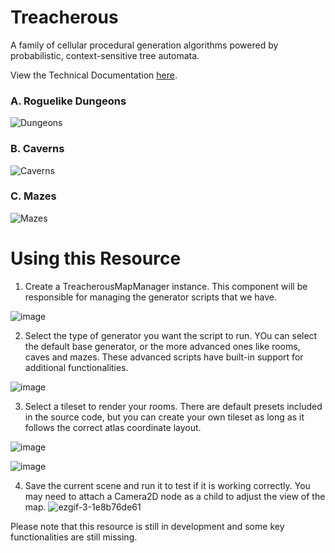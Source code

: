 # Treacherous

A family of cellular procedural generation algorithms powered by probabilistic, context-sensitive tree automata.

View the Technical Documentation [here](https://github.com/TreacherousDev/Treacherous/blob/main/Technical%20Documentation.md).

### A. Roguelike Dungeons
![Dungeons](https://github.com/TreacherousDev/Treacherous/assets/55629534/217a8cbd-9a1d-48af-a7fa-77cbb47b3384)

### B. Caverns
![Caverns](https://github.com/TreacherousDev/Treacherous/assets/55629534/b4d8eb0e-657a-43f3-bf0d-1ec7715559fd)

### C. Mazes
![Mazes](https://github.com/TreacherousDev/Treacherous/assets/55629534/56503eb5-d377-4c94-8c44-ef030b323fb4)


# Using this Resource
1. Create a TreacherousMapManager instance. This component will be responsible for managing the generator scripts that we have.

![image](https://github.com/TreacherousDev/Treacherous/assets/55629534/13d37d7b-34b1-45ab-bce8-67b18e0e4835)


2. Select the type of generator you want the script to run. YOu can select the default base generator, or the more advanced ones like rooms, caves and mazes. These advanced scripts have built-in support for additional functionalities.


![image](https://github.com/TreacherousDev/Treacherous/assets/55629534/d839e332-9202-4e5c-ba2b-91e99a4f0940)


3. Select a tileset to render your rooms. There are default presets included in the source code, but you can create your own tileset as long as it follows the correct atlas coordinate layout.

![image](https://github.com/TreacherousDev/Treacherous/assets/55629534/45937c4d-79b8-4688-807f-0e6cadb62201)

![image](https://github.com/TreacherousDev/Treacherous/assets/55629534/c7bb1ed8-ec12-4e2b-bee9-8aee79aa90ca)

4. Save the current scene and run it to test if it is working correctly. You may need to attach a Camera2D node as a child to adjust the view of the map. 
![ezgif-3-1e8b76de61](https://github.com/TreacherousDev/Treacherous/assets/55629534/ef5f6a81-3133-4e69-9f0c-dd1ee8c3f4cc)


Please note that this resource is still in development and some key functionalities are still missing.


